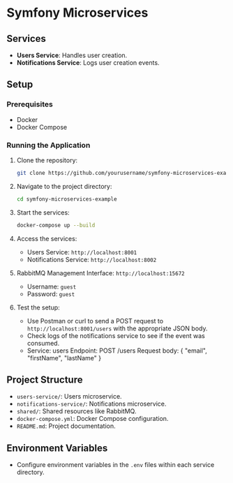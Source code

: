 # Symfony Microservices 

## Services
- **Users Service**: Handles user creation.
- **Notifications Service**: Logs user creation events.

## Setup

### Prerequisites
- Docker
- Docker Compose

### Running the Application

1. Clone the repository:
    ```sh
    git clone https://github.com/yourusername/symfony-microservices-example.git
    ```

2. Navigate to the project directory:
    ```sh
    cd symfony-microservices-example
    ```

3. Start the services:
    ```sh
    docker-compose up --build
    ```

4. Access the services:
    - Users Service: `http://localhost:8001`
    - Notifications Service: `http://localhost:8002`

5. RabbitMQ Management Interface: `http://localhost:15672`
    - Username: `guest`
    - Password: `guest`

6. Test the setup:
    - Use Postman or curl to send a POST request to `http://localhost:8001/users` with the appropriate JSON body.
    - Check logs of the notifications service to see if the event was consumed.
    - Service: users
    Endpoint: POST /users
    Request body: { "email", "firstName", "lastName" }

## Project Structure

- `users-service/`: Users microservice.
- `notifications-service/`: Notifications microservice.
- `shared/`: Shared resources like RabbitMQ.
- `docker-compose.yml`: Docker Compose configuration.
- `README.md`: Project documentation.

## Environment Variables

- Configure environment variables in the `.env` files within each service directory.
